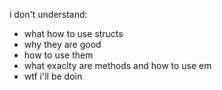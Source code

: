 i don't understand:
- what how to use structs
- why they are good
- how to use them
- what exaclty are methods and how to use em
- wtf i'll be doin

